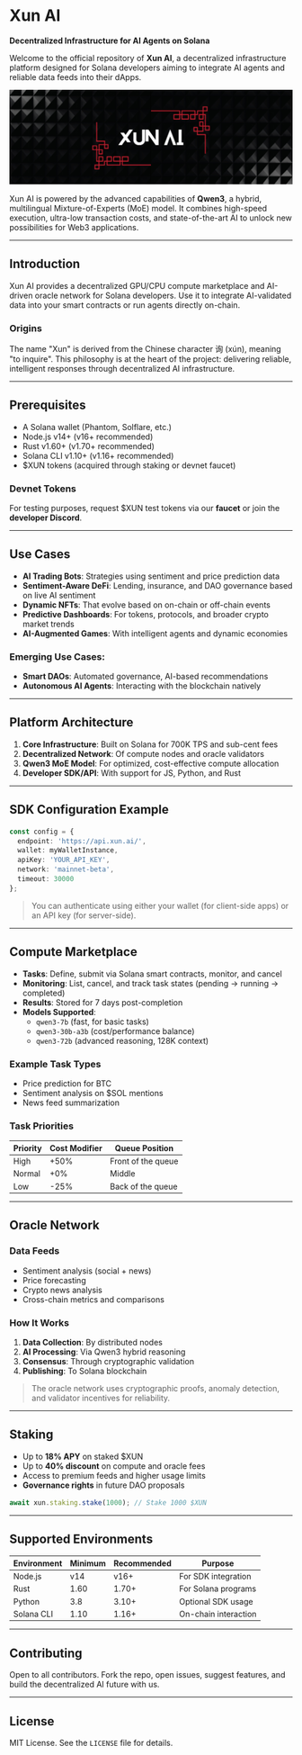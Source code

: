 # Xun AI 

**Decentralized Infrastructure for AI Agents on Solana**

Welcome to the official repository of **Xun AI**, a decentralized infrastructure platform designed for Solana developers aiming to integrate AI agents and reliable data feeds into their dApps.

![XunAI](assets/XunAI.png)

Xun AI is powered by the advanced capabilities of **Qwen3**, a hybrid, multilingual Mixture-of-Experts (MoE) model. It combines high-speed execution, ultra-low transaction costs, and state-of-the-art AI to unlock new possibilities for Web3 applications.

---

## Introduction

Xun AI provides a decentralized GPU/CPU compute marketplace and AI-driven oracle network for Solana developers. Use it to integrate AI-validated data into your smart contracts or run agents directly on-chain.

### Origins
The name "Xun" is derived from the Chinese character 询 (xún), meaning "to inquire". This philosophy is at the heart of the project: delivering reliable, intelligent responses through decentralized AI infrastructure.

---

## Prerequisites

- A Solana wallet (Phantom, Solflare, etc.)
- Node.js v14+ (v16+ recommended)
- Rust v1.60+ (v1.70+ recommended)
- Solana CLI v1.10+ (v1.16+ recommended)
- $XUN tokens (acquired through staking or devnet faucet)

### Devnet Tokens
For testing purposes, request $XUN test tokens via our **faucet** or join the **developer Discord**.

---

## Use Cases

- **AI Trading Bots**: Strategies using sentiment and price prediction data
- **Sentiment-Aware DeFi**: Lending, insurance, and DAO governance based on live AI sentiment
- **Dynamic NFTs**: That evolve based on on-chain or off-chain events
- **Predictive Dashboards**: For tokens, protocols, and broader crypto market trends
- **AI-Augmented Games**: With intelligent agents and dynamic economies

### Emerging Use Cases:
- **Smart DAOs**: Automated governance, AI-based recommendations
- **Autonomous AI Agents**: Interacting with the blockchain natively

---

## Platform Architecture

1. **Core Infrastructure**: Built on Solana for 700K TPS and sub-cent fees
2. **Decentralized Network**: Of compute nodes and oracle validators
3. **Qwen3 MoE Model**: For optimized, cost-effective compute allocation
4. **Developer SDK/API**: With support for JS, Python, and Rust

---

## SDK Configuration Example

```ts
const config = {
  endpoint: 'https://api.xun.ai/',
  wallet: myWalletInstance,
  apiKey: 'YOUR_API_KEY',
  network: 'mainnet-beta',
  timeout: 30000
};
```

> You can authenticate using either your wallet (for client-side apps) or an API key (for server-side).

---

## Compute Marketplace

- **Tasks**: Define, submit via Solana smart contracts, monitor, and cancel
- **Monitoring**: List, cancel, and track task states (pending → running → completed)
- **Results**: Stored for 7 days post-completion
- **Models Supported**:
  - `qwen3-7b` (fast, for basic tasks)
  - `qwen3-30b-a3b` (cost/performance balance)
  - `qwen3-72b` (advanced reasoning, 128K context)

### Example Task Types
- Price prediction for BTC
- Sentiment analysis on $SOL mentions
- News feed summarization

### Task Priorities

| Priority | Cost Modifier | Queue Position     |
|----------|----------------|---------------------|
| High     | +50%           | Front of the queue  |
| Normal   | +0%            | Middle              |
| Low      | -25%           | Back of the queue   |

---

## Oracle Network

### Data Feeds
- Sentiment analysis (social + news)
- Price forecasting
- Crypto news analysis
- Cross-chain metrics and comparisons

### How It Works
1. **Data Collection**: By distributed nodes
2. **AI Processing**: Via Qwen3 hybrid reasoning
3. **Consensus**: Through cryptographic validation
4. **Publishing**: To Solana blockchain

> The oracle network uses cryptographic proofs, anomaly detection, and validator incentives for reliability.

---

## Staking

- Up to **18% APY** on staked $XUN
- Up to **40% discount** on compute and oracle fees
- Access to premium feeds and higher usage limits
- **Governance rights** in future DAO proposals

```ts
await xun.staking.stake(1000); // Stake 1000 $XUN
```

---

## Supported Environments

| Environment | Minimum | Recommended | Purpose               |
|-------------|---------|-------------|------------------------|
| Node.js     | v14     | v16+        | For SDK integration   |
| Rust        | 1.60    | 1.70+       | For Solana programs   |
| Python      | 3.8     | 3.10+       | Optional SDK usage    |
| Solana CLI  | 1.10    | 1.16+       | On-chain interaction  |

---

## Contributing

Open to all contributors. Fork the repo, open issues, suggest features, and build the decentralized AI future with us.

---

## License
MIT License. See the `LICENSE` file for details.

